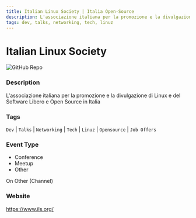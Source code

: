 ```yaml
---
title: Italian Linux Society | Italia Open-Source
description: L'associazione italiana per la promozione e la divulgazione di Linux e del Software Libero e Open Source in Italia
tags: dev, talks, networking, tech, linuz
---
```

        

# Italian Linux Society

![GitHub Repo](https://img.shields.io/static/v1?label=category&message=communities&color=green)

### Description

L'associazione italiana per la promozione e la divulgazione di Linux e del Software Libero e Open Source in Italia

### Tags

`Dev` | `Talks` | `Networking` | `Tech` | `Linuz` | `Opensource` | `Job Offers`

### Event Type

- Conference
- Meetup
- Other

On Other (Channel)

### Website

https://www.ils.org/